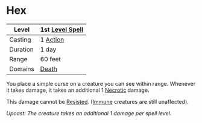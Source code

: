 ---
---

# Hex

|Level|1st [Level Spell](../../../Spell%20Level.md)|
|-----|---------------|
|Casting|1 [Action](../../../../Game%20Procedures/Action.md)|
|Duration|1 day|
|Range|60 feet|
|Domains|[Death](../../../Spell%20Domains/Death.md)|

You place a simple curse on a creature you can see within range. Whenever it takes damage, it takes an additional 1 [Necrotic](../../../../Damage%20Types/Necrotic.md) damage.

This damage cannot be [Resisted](../../../../Conditions/Resistant.md). ([Immune](../../../../Conditions/Immune.md) creatures are still unaffected).

*Upcast: The creature takes an additional 1 damage per spell level.*
